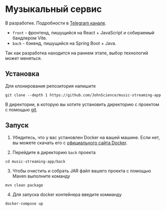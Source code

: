 # Музыкальный сервис

В разработке. Подробности в [Telegram канале](https://t.me/projectmusicapp).

* `front` - фронтенд, пишущийся на React + JavaScript и собираемый бандлером Vite.
* `back` - бэкенд, пишущийся на Spring Boot + Java.

Так как разработка находится на раннем этапе, выбор технологий может меняться.

## Установка

Для клонирования репозитория напишите

```
git clone --depth 1 https://github.com/JohnScience/music-streaming-app
```

В директории, в которую вы хотите установить директорию с проектом с помощью [git](https://git-scm.com/downloads).

## Запуск

1. Убедитесь, что у вас установлен Docker на вашей машине. Если нет, вы можете скачать его с [официального сайта Docker](https://www.docker.com/products/docker-desktop).

2. Перейдите в директорию `back` проекта

```
cd music-streaming-app/back
```

3. Чтобы очистить и собрать JAR файл вашего проекта с помощью Maven выполните команду

```
mvn clean package
```

4. Для запуска docker контейнера введите комманду 

``` 
docker-compose up 
```


